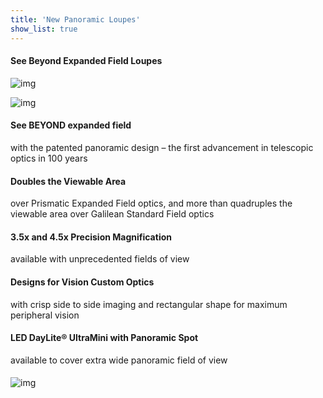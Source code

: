 ```yaml
---
title: 'New Panoramic Loupes'
show_list: true
---
```


#### See Beyond Expanded Field Loupes

![img](https://www.designsforvision.com/DentImg/Pano4_5x.png)

![img](https://www.designsforvision.com/DentImg/Pano3_5x.png)

#### See BEYOND expanded field

with the patented panoramic design –
the first advancement in telescopic optics
in 100 years

#### Doubles the Viewable Area

over Prismatic Expanded Field optics,
and more than quadruples the viewable area
over Galilean Standard Field optics

#### 3.5x and 4.5x Precision Magnification

available with unprecedented fields of view

#### Designs for Vision Custom Optics

with crisp side to side imaging and rectangular
shape for maximum peripheral vision

#### LED DayLite® UltraMini with Panoramic Spot

available to cover extra wide panoramic field of view

#### 

![img](https://www.designsforvision.com/DentImg/PanoCircle.png)
